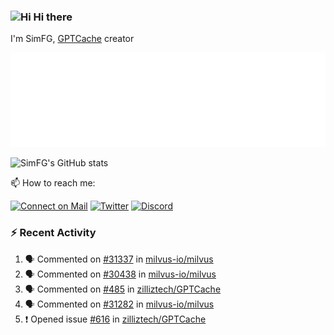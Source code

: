 ### <img src='https://qpluspicture.oss-cn-beijing.aliyuncs.com/6LjjQA/Hi.gif' alt='Hi' width="24"/> Hi there

I'm SimFG, [GPTCache](https://github.com/zilliztech/GPTCache) creator

![Metrics 👋](/metrics.plugin.followup.user.svg)

![SimFG's GitHub stats](https://github-readme-stats.vercel.app/api?username=SimFG&show_icons=true&theme=radical&count_private=true)

📫 How to reach me:

[![Connect on Mail](https://img.shields.io/badge/Ask%20me-anything-1abc9c.svg)](mailto:1142838399@qq.com)
[![Twitter](https://img.shields.io/twitter/follow/FogSim?style=social)](https://twitter.com/FogSim)
[![Discord](https://img.shields.io/discord/1092648432495251507?label=Discord&logo=discord)](https://discord.gg/Q8C6WEjSWV)

### :zap: Recent Activity

<!--START_SECTION:activity-->
1. 🗣 Commented on [#31337](https://github.com/milvus-io/milvus/issues/31337) in [milvus-io/milvus](https://github.com/milvus-io/milvus)
2. 🗣 Commented on [#30438](https://github.com/milvus-io/milvus/issues/30438) in [milvus-io/milvus](https://github.com/milvus-io/milvus)
3. 🗣 Commented on [#485](https://github.com/zilliztech/GPTCache/issues/485) in [zilliztech/GPTCache](https://github.com/zilliztech/GPTCache)
4. 🗣 Commented on [#31282](https://github.com/milvus-io/milvus/issues/31282) in [milvus-io/milvus](https://github.com/milvus-io/milvus)
5. ❗️ Opened issue [#616](https://github.com/zilliztech/GPTCache/issues/616) in [zilliztech/GPTCache](https://github.com/zilliztech/GPTCache)
<!--END_SECTION:activity-->

